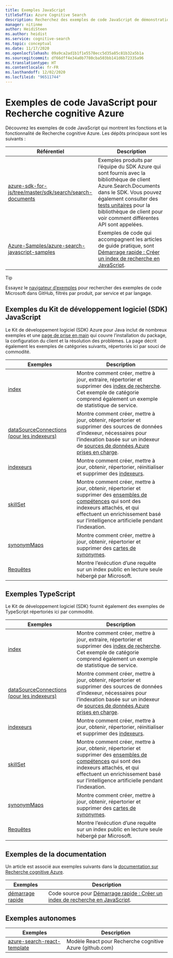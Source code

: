 ```yaml
---
title: Exemples JavaScript
titleSuffix: Azure Cognitive Search
description: Recherchez des exemples de code JavaScript de démonstration pour Recherche cognitive Azure, qui utilisent le Kit de développement logiciel (SDK) Azure .NET pour JavaScript.
manager: nitinme
author: HeidiSteen
ms.author: heidist
ms.service: cognitive-search
ms.topic: conceptual
ms.date: 11/17/2020
ms.openlocfilehash: 09a9ca2ad1b1f1e5578ecc5d35a85c81b32a5b1a
ms.sourcegitcommit: df66dff4e34a0b7780cba503bb141d6b72335a96
ms.translationtype: HT
ms.contentlocale: fr-FR
ms.lasthandoff: 12/02/2020
ms.locfileid: "96511744"
---
```

# <a name="javascript-code-samples-for-azure-cognitive-search"></a>Exemples de code JavaScript pour Recherche cognitive Azure

Découvrez les exemples de code JavaScript qui montrent les fonctions et la fonctionnalité de Recherche cognitive Azure. Les dépôts principaux sont les suivants :

| Référentiel | Description |
|------------|-------------|
| [azure-sdk-for-js/tree/master/sdk/search/search-documents](https://github.com/Azure/azure-sdk-for-js/tree/master/sdk/search/search-documents) | Exemples produits par l’équipe du SDK Azure qui sont fournis avec la bibliothèque de client Azure.Search.Documents dans le SDK. Vous pouvez également consulter des [tests unitaires](https://github.com/Azure/azure-sdk-for-js/tree/master/sdk/search/search-documents/test) pour la bibliothèque de client pour voir comment différentes API sont appelées. |
| [Azure-Samples/azure-search-javascript-samples](https://github.com/Azure-Samples/azure-search-javascript-samples) | Exemples de code qui accompagnent les articles de guide pratique, sont [Démarrage rapide : Créer un index de recherche en JavaScript](search-get-started-javascript.md).|

> [!Tip]
> Essayez le [navigateur d’exemples](/samples/browse/?languages=javascript&products=azure-cognitive-search) pour rechercher des exemples de code Microsoft dans GitHub, filtrés par produit, par service et par langage.

## <a name="javascript-sdk-samples"></a>Exemples du Kit de développement logiciel (SDK) JavaScript

Le Kit de développement logiciel (SDK) Azure pour Java inclut de nombreux exemples et une [page de prise en main](https://github.com/Azure/azure-sdk-for-java/blob/master/sdk/search/azure-search-documents/README.md#getting-started) qui couvre l’installation du package, la configuration du client et la résolution des problèmes. La page décrit également les exemples de catégories suivants, répertoriés ici par souci de commodité.

| Exemples | Description |
|---------|-------------|
| [index](https://github.com/Azure/azure-sdk-for-js/tree/master/sdk/search/search-documents/samples/javascript/src/indexes) | Montre comment créer, mettre à jour, extraire, répertorier et supprimer des [index de recherche](search-what-is-an-index.md). Cet exemple de catégorie comprend également un exemple de statistique de service. |
| [dataSourceConnections (pour les indexeurs)](https://github.com/Azure/azure-sdk-for-js/tree/master/sdk/search/search-documents/samples/javascript/src/dataSourceConnections) | Montre comment créer, mettre à jour, obtenir, répertorier et supprimer des sources de données d’indexeur, nécessaires pour l’indexation basée sur un indexeur de [sources de données Azure prises en charge](search-indexer-overview.md#supported-data-sources). |
| [indexeurs](https://github.com/Azure/azure-sdk-for-js/tree/master/sdk/search/search-documents/samples/javascript/src/indexers) |  Montre comment créer, mettre à jour, obtenir, répertorier, réinitialiser et supprimer des [indexeurs](search-indexer-overview.md).|
| [skillSet](https://github.com/Azure/azure-sdk-for-js/tree/master/sdk/search/search-documents/samples/javascript/src/skillSets) |   Montre comment créer, mettre à jour, obtenir, répertorier et supprimer des [ensembles de compétences](cognitive-search-working-with-skillsets.md) qui sont des indexeurs attachés, et qui effectuent un enrichissement basé sur l’intelligence artificielle pendant l’indexation. |
| [synonymMaps](https://github.com/Azure/azure-sdk-for-js/tree/master/sdk/search/search-documents/samples/javascript/src/synonymMaps) | Montre comment créer, mettre à jour, obtenir, répertorier et supprimer des [cartes de synonymes](search-synonyms.md).  |
| [Requêtes](https://github.com/Azure/azure-sdk-for-js/blob/master/sdk/search/search-documents/samples/javascript/src/readonlyQuery.js) | Montre l’exécution d’une requête sur un index public en lecture seule hébergé par Microsoft.  |

## <a name="typescript-samples"></a>Exemples TypeScript

Le Kit de développement logiciel (SDK) fournit également des exemples de TypeScript répertoriés ici par commodité.

| Exemples | Description |
|---------|-------------|
| [index](https://github.com/Azure/azure-sdk-for-js/tree/master/sdk/search/search-documents/samples/typescript/src/indexes) | Montre comment créer, mettre à jour, extraire, répertorier et supprimer des [index de recherche](search-what-is-an-index.md). Cet exemple de catégorie comprend également un exemple de statistique de service. |
| [dataSourceConnections (pour les indexeurs)](https://github.com/Azure/azure-sdk-for-js/tree/master/sdk/search/search-documents/samples/typescript/src/dataSourceConnections) | Montre comment créer, mettre à jour, obtenir, répertorier et supprimer des sources de données d’indexeur, nécessaires pour l’indexation basée sur un indexeur de [sources de données Azure prises en charge](search-indexer-overview.md#supported-data-sources). |
| [indexeurs](https://github.com/Azure/azure-sdk-for-js/tree/master/sdk/search/search-documents/samples/typescript/src/indexers) |  Montre comment créer, mettre à jour, obtenir, répertorier, réinitialiser et supprimer des [indexeurs](search-indexer-overview.md).|
| [skillSet](https://github.com/Azure/azure-sdk-for-js/tree/master/sdk/search/search-documents/samples/typescript/src/skillSets) |   Montre comment créer, mettre à jour, obtenir, répertorier et supprimer des [ensembles de compétences](cognitive-search-working-with-skillsets.md) qui sont des indexeurs attachés, et qui effectuent un enrichissement basé sur l’intelligence artificielle pendant l’indexation. |
| [synonymMaps](https://github.com/Azure/azure-sdk-for-js/tree/master/sdk/search/search-documents/samples/typescript/src/synonymMaps) | Montre comment créer, mettre à jour, obtenir, répertorier et supprimer des [cartes de synonymes](search-synonyms.md).  |
| [Requêtes](https://github.com/Azure/azure-sdk-for-js/blob/master/sdk/search/search-documents/samples/typescript/src/readonlyQuery.ts) | Montre l’exécution d’une requête sur un index public en lecture seule hébergé par Microsoft.  |

## <a name="documentation-samples"></a>Exemples de la documentation

Un article est associé aux exemples suivants dans la [documentation sur Recherche cognitive Azure](./index.yml).

| Exemples | Description | 
|---------|-------------|
| [démarrage rapide](https://github.com/Azure-Samples/azure-search-javascript-samples/tree/master/quickstart/v11) | Code source pour [Démarrage rapide : Créer un index de recherche en JavaScript](search-get-started-javascript.md).  |

## <a name="standalone-samples"></a>Exemples autonomes

| Exemples | Description |
|---------|-------------|
| [azure-search-react-template](https://github.com/dereklegenzoff/azure-search-react-template) | Modèle React pour Recherche cognitive Azure (github.com) |